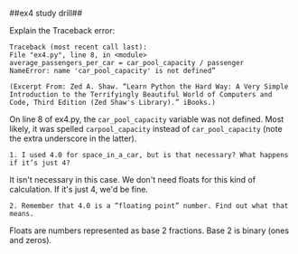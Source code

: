 ##ex4 study drill##

Explain the Traceback error:

	Traceback (most recent call last):
	File "ex4.py", line 8, in <module>
	average_passengers_per_car = car_pool_capacity / passenger
	NameError: name 'car_pool_capacity' is not defined”

	(Excerpt From: Zed A. Shaw. “Learn Python the Hard Way: A Very Simple Introduction to the Terrifyingly Beautiful World of Computers and Code, Third Edition (Zed Shaw's Library).” iBooks.)
	
On line 8 of ex4.py, the `car_pool_capacity` variable was not defined. Most likely, it was spelled `carpool_capacity` instead of `car_pool_capacity` (note the extra underscore in the latter).

	1. I used 4.0 for space_in_a_car, but is that necessary? What happens if it’s just 4?

It isn't necessary in this case. We don't need floats for this kind of calculation. If it's just 4, we'd be fine.

	2. Remember that 4.0 is a “floating point” number. Find out what that means.
	
Floats are numbers represented as base 2 fractions. Base 2 is binary (ones and zeros).

